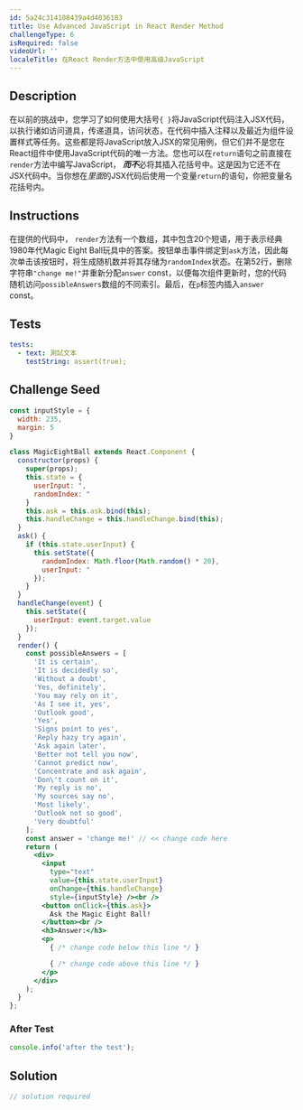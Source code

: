 ```yaml
---
id: 5a24c314108439a4d4036183
title: Use Advanced JavaScript in React Render Method
challengeType: 6
isRequired: false
videoUrl: ''
localeTitle: 在React Render方法中使用高级JavaScript
---
```


## Description
<section id="description">在以前的挑战中，您学习了如何使用大括号<code>{ }</code>将JavaScript代码注入JSX代码，以执行诸如访问道具，传递道具，访问状态，在代码中插入注释以及最近为组件设置样式等任务。这些都是将JavaScript放入JSX的常见用例，但它们并不是您在React组件中使用JavaScript代码的唯一方法。您也可以在<code>return</code>语句之前直接在<code>render</code>方法中编写JavaScript， <strong><em>而不</em></strong>必将其插入花括号中。这是因为它还不在JSX代码中。当你想在<em>里面</em>的JSX代码后使用一个变量<code>return</code>的语句，你把变量名花括号内。 </section>

## Instructions
<section id="instructions">在提供的代码中， <code>render</code>方法有一个数组，其中包含20个短语，用于表示经典1980年代Magic Eight Ball玩具中的答案。按钮单击事件绑定到<code>ask</code>方法，因此每次单击该按钮时，将生成随机数并将其存储为<code>randomIndex</code>状态。在第52行，删除字符串<code>&quot;change me!&quot;</code>并重新分配<code>answer</code> const，以便每次组件更新时，您的代码随机访问<code>possibleAnswers</code>数组的不同索引。最后，在<code>p</code>标签内插入<code>answer</code> const。 </section>

## Tests
<section id='tests'>

```yml
tests:
  - text: 測試文本
    testString: assert(true);

```

</section>

## Challenge Seed
<section id='challengeSeed'>

<div id='jsx-seed'>

```jsx
const inputStyle = {
  width: 235,
  margin: 5
}

class MagicEightBall extends React.Component {
  constructor(props) {
    super(props);
    this.state = {
      userInput: ",
      randomIndex: "
    }
    this.ask = this.ask.bind(this);
    this.handleChange = this.handleChange.bind(this);
  }
  ask() {
    if (this.state.userInput) {
      this.setState({
        randomIndex: Math.floor(Math.random() * 20),
        userInput: "
      });
    }
  }
  handleChange(event) {
    this.setState({
      userInput: event.target.value
    });
  }
  render() {
    const possibleAnswers = [
      'It is certain',
      'It is decidedly so',
      'Without a doubt',
      'Yes, definitely',
      'You may rely on it',
      'As I see it, yes',
      'Outlook good',
      'Yes',
      'Signs point to yes',
      'Reply hazy try again',
      'Ask again later',
      'Better not tell you now',
      'Cannot predict now',
      'Concentrate and ask again',
      'Don\'t count on it',
      'My reply is no',
      'My sources say no',
      'Most likely',
      'Outlook not so good',
      'Very doubtful'
    ];
    const answer = 'change me!' // << change code here
    return (
      <div>
        <input
          type="text"
          value={this.state.userInput}
          onChange={this.handleChange}
          style={inputStyle} /><br />
        <button onClick={this.ask}>
          Ask the Magic Eight Ball!
        </button><br />
        <h3>Answer:</h3>
        <p>
          { /* change code below this line */ }

          { /* change code above this line */ }
        </p>
      </div>
    );
  }
};

```

</div>


### After Test
<div id='jsx-teardown'>

```js
console.info('after the test');
```

</div>

</section>

## Solution
<section id='solution'>

```js
// solution required
```
</section>
